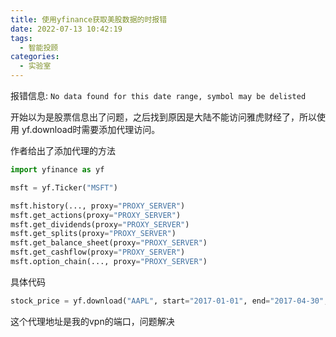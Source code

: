 ```yaml
---
title: 使用yfinance获取美股数据的时报错
date: 2022-07-13 10:42:19
tags: 
  - 智能投顾
categories:
  - 实验室
---
```


报错信息:
`No data found for this date range, symbol may be delisted`

开始以为是股票信息出了问题，之后找到原因是大陆不能访问雅虎财经了，所以使用 yf.download时需要添加代理访问。

作者给出了添加代理的方法

```python
import yfinance as yf

msft = yf.Ticker("MSFT")

msft.history(..., proxy="PROXY_SERVER")
msft.get_actions(proxy="PROXY_SERVER")
msft.get_dividends(proxy="PROXY_SERVER")
msft.get_splits(proxy="PROXY_SERVER")
msft.get_balance_sheet(proxy="PROXY_SERVER")
msft.get_cashflow(proxy="PROXY_SERVER")
msft.option_chain(..., proxy="PROXY_SERVER")
```

具体代码

```python
stock_price = yf.download("AAPL", start="2017-01-01", end="2017-04-30", proxy="http://127.0.0.1:7890")
```

这个代理地址是我的vpn的端口，问题解决
